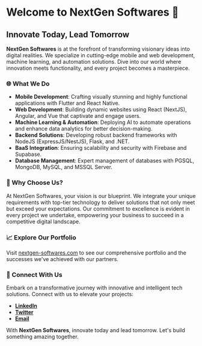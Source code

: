# Welcome to NextGen Softwares 🚀

## Innovate Today, Lead Tomorrow

**NextGen Softwares** is at the forefront of transforming visionary ideas into digital realities. We specialize in cutting-edge mobile and web development, machine learning, and automation solutions. Dive into our world where innovation meets functionality, and every project becomes a masterpiece.

### 🌐 What We Do

- **Mobile Development**: Crafting visually stunning and highly functional applications with Flutter and React Native.
- **Web Development**: Building dynamic websites using React (NextJS), Angular, and Vue that captivate and engage users.
- **Machine Learning & Automation**: Deploying AI to automate operations and enhance data analytics for better decision-making.
- **Backend Solutions**: Developing robust backend frameworks with NodeJS (ExpressJS/NestJS), Flask, and .NET.
- **BaaS Integration**: Ensuring scalability and security with Firebase and Supabase.
- **Database Management**: Expert management of databases with PGSQL, MongoDB, MySQL, and MSSQL Server.

### 🚀 Why Choose Us?

At NextGen Softwares, your vision is our blueprint. We integrate your unique requirements with top-tier technology to deliver solutions that not only meet but exceed your expectations. Our commitment to excellence is evident in every project we undertake, empowering your business to succeed in a competitive digital landscape.

### 📈 Explore Our Portfolio

Visit [nextgen-softwares.com](http://nextgen-softwares.com) to see our comprehensive portfolio and the successes we've achieved with our partners.

### 🤝 Connect With Us

Embark on a transformative journey with innovative and intelligent tech solutions. Connect with us to elevate your projects:

- **[LinkedIn](#)**
- **[Twitter](#)**
- **[Email](mailto:hello@nextgensoftwares.com)**

With **NextGen Softwares**, innovate today and lead tomorrow. Let's build something amazing together.
